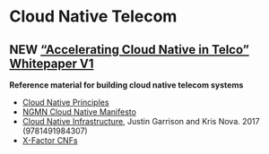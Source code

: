 # Cloud Native Telecom

## NEW [“Accelerating Cloud Native in Telco” Whitepaper V1](https://github.com/cncf/cnf-wg/blob/main/doc/whitepaper/Accelerating_Cloud_Native_in_Telco.md)


**Reference material for building cloud native telecom systems**

- [Cloud Native Principles](https://networking.cloud-native-principles.org/)
- [NGMN Cloud Native Manifesto](https://www.ngmn.org/highlight/ngmn-publishes-cloud-native-manifesto.html)
- [Cloud Native Infrastructure](https://www.oreilly.com/library/view/cloud-native-infrastructure/9781491984291/), Justin Garrison and Kris Nova. 2017 (9781491984307)
- [X-Factor CNFs](https://x.cnf.dev/)

